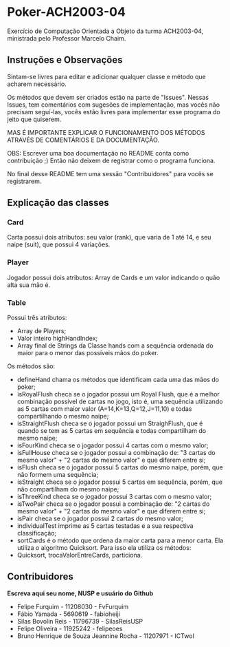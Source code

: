 # Poker-ACH2003-04

Exercício de Computação Orientada a Objeto da turma ACH2003-04, ministrada pelo Professor Marcelo Chaim.<br>

## Instruções e Observações

Sintam-se livres para editar e adicionar qualquer classe e método que acharem necessário.<br>

Os métodos que devem ser criados estão na parte de "Issues". Nessas Issues, tem comentários com sugesões de implementação, mas vocês não precisam seguí-las, vocês estão livres para implementar esse programa do jeito que quiserem.

MAS É IMPORTANTE EXPLICAR O FUNCIONAMENTO DOS MÉTODOS ATRAVÉS DE COMENTÁRIOS E DA DOCUMENTAÇÃO.

OBS: Escrever uma boa documentação no README conta como contribuição ;)
Então não deixem de registrar como o programa funciona.

No final desse README tem uma sessão "Contribuidores" para vocês se registrarem.

## Explicação das classes

### Card

Carta possui dois atributos: seu valor (rank), que varia de 1 até 14, e seu naipe (suit), que possui 4 variações.

### Player

Jogador possui dois atributos: Array de Cards e um valor indicando o quão alta sua mão é.

### Table

Possui três atributos:

- Array de Players;
- Valor inteiro highHandIndex;
- Array final de Strings da Classe hands com a sequência ordenada do maior para o menor das possíveis mãos do poker.

Os métodos são:

- defineHand chama os métodos que identificam cada uma das mãos do poker;
- isRoyalFlush checa se o jogador possui um Royal Flush, que é a melhor combinação possível de cartas no jogo, isto é, uma sequência utilizando as 5 cartas com maior valor (A=14,K=13,Q=12,J=11,10) e todas compartilhando o mesmo naipe;
- isStraightFlush checa se o jogador possui um StraighFlush, que é quando se tem as 5 cartas em sequência e todas compartilham do mesmo naipe;
- isFourKind checa se o jogador possui 4 cartas com o mesmo valor;
- isFullHouse checa se o jogador possui a combinação de: "3 cartas do mesmo valor" + "2 cartas do mesmo valor" e que diferem entre si;
- isFlush checa se o jogador possui 5 cartas do mesmo naipe, porém, que não formem uma sequência;
- isStraight checa se o jogador possui 5 cartas em sequência, porém, que não compartilham do mesmo naipe;
- isThreeKind checa se o jogador possui 3 cartas com o mesmo valor;
- isTwoPair checa se o jogador possui a combinação de: "2 cartas do mesmo valor" + "2 cartas do mesmo valor" e que diferem entre si;
- isPair checa se o jogador possui 2 cartas do mesmo valor;
- individualTest imprime as 5 cartas testadas e a sua respectiva classificação;
- sortCards é o método que ordena da maior carta para a menor carta. Ela utiliza o algoritmo Quicksort. Para isso ela utiliza os métodos:
 - Quicksort, trocaValorEntreCards, particiona.

## Contribuidores

<b> Escreva aqui seu nome, NUSP e usuário do Github </b>

- Felipe Furquim - 11208030 - FvFurquim
- Fábio Yamada - 5690619 - fabioheiji
- Silas Bovolin Reis  - 11796739 - SilasReisUSP
- Felipe Oliveira - 11925242 - felipeoes
- Bruno Henrique de Souza Jeannine Rocha - 11207971 - ICTwoI
